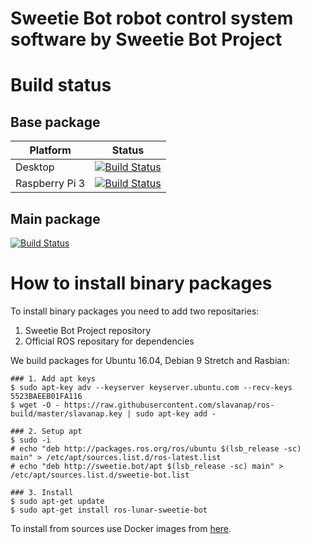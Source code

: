 # Sweetie Bot robot control system software by Sweetie Bot Project

# Build status

## Base package

Platform        | Status
----------------|--------------
Desktop         | [![Build Status](https://travis-ci.org/slavanap/ros-build.svg?branch=master)](https://travis-ci.org/slavanap/ros-build)
Raspberry Pi 3  | [![Build Status](https://travis-ci.org/slavanap/ros-build.svg?branch=rpi3)](https://travis-ci.org/slavanap/ros-build/branches)

## Main package

[![Build Status](https://gitlab.com/sweetie-bot/sweetie_bot/badges/devel/build.svg)](https://gitlab.com/sweetie-bot/sweetie_bot/pipelines)

# How to install binary packages

To install binary packages you need to add two repositaries:

1. Sweetie Bot Project repository
2. Official ROS repositary for dependencies

We build packages for Ubuntu 16.04, Debian 9 Stretch and Rasbian:

```
### 1. Add apt keys
$ sudo apt-key adv --keyserver keyserver.ubuntu.com --recv-keys 5523BAEEB01FA116
$ wget -O - https://raw.githubusercontent.com/slavanap/ros-build/master/slavanap.key | sudo apt-key add -

### 2. Setup apt
$ sudo -i
# echo "deb http://packages.ros.org/ros/ubuntu $(lsb_release -sc) main" > /etc/apt/sources.list.d/ros-latest.list
# echo "deb http://sweetie.bot/apt $(lsb_release -sc) main" > /etc/apt/sources.list.d/sweetie-bot.list

### 3. Install
$ sudo apt-get update
$ sudo apt-get install ros-lunar-sweetie-bot
```

To install from sources use Docker images from [here](https://hub.docker.com/r/slavanap/ros-build/tags/).


